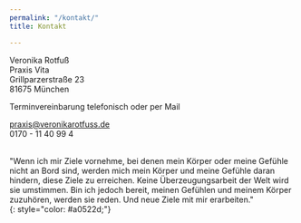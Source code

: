 ```yaml
---
permalink: "/kontakt/"
title: Kontakt

---
```

Veronika Rotfuß  
Praxis Vita  
Grillparzerstraße 23  
81675 München

Terminvereinbarung telefonisch oder per Mail

praxis@veronikarotfuss.de  
0170 - 11 40 99 4

<br>"Wenn ich mir Ziele vornehme, bei denen mein Körper oder meine Gefühle nicht an Bord sind, werden mich mein Körper und meine Gefühle daran hindern, diese Ziele zu erreichen. Keine Überzeugungsarbeit der Welt wird sie umstimmen. Bin ich jedoch bereit, meinen Gefühlen und meinem Körper zuzuhören, werden sie reden. Und neue Ziele mit mir erarbeiten."  
{: style="color: #a0522d;"}
